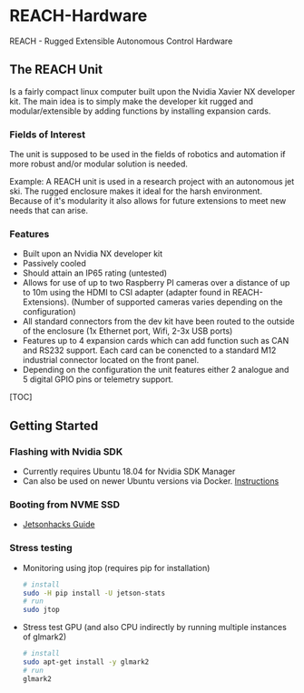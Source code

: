 # REACH-Hardware
REACH - Rugged Extensible Autonomous Control Hardware

## The REACH Unit
Is a fairly compact linux computer built upon the Nvidia Xavier NX developer kit. The main idea is to simply make the developer kit rugged and modular/extensible by adding functions by installing expansion cards.

### Fields of Interest
The unit is supposed to be used in the fields of robotics and automation if more robust and/or modular solution is needed. 

Example: A REACH unit is used in a research project with an autonomous jet ski. The rugged enclosure makes it ideal for the harsh environment. Because of it's modularity it also allows for future extensions to meet new needs that can arise.

### Features
* Built upon an Nvidia NX developer kit
* Passively cooled
* Should attain an IP65 rating (untested)
* Allows for use of up to two Raspberry PI cameras over a distance of up to 10m using the HDMI to CSI adapter (adapter found in REACH-Extensions). (Number of supported cameras varies depending on the configuration)
* All standard connectors from the dev kit have been routed to the outside of the enclosure (1x Ethernet port, Wifi, 2-3x USB ports)
* Features up to 4 expansion cards which can add function such as CAN and RS232 support. Each card can be conencted to a standard M12 industrial connector located on the front panel.
* Depending on the configuration the unit features either 2 analogue and 5 digital GPIO pins or telemetry support.

[TOC]

## Getting Started

### Flashing with Nvidia SDK

* Currently requires Ubuntu 18.04 for Nvidia SDK Manager
* Can also be used on newer Ubuntu versions via Docker. [Instructions](https://docs.nvidia.com/sdk-manager/docker-containers/index.html)

### Booting from NVME SSD

* [Jetsonhacks Guide](https://www.jetsonhacks.com/2020/05/29/jetson-xavier-nx-run-from-ssd/)

### Stress testing

* Monitoring using jtop (requires pip for installation)

  ```sh
  # install
  sudo -H pip install -U jetson-stats
  # run
  sudo jtop
  ```

* Stress test GPU (and also CPU indirectly by running multiple instances of glmark2)

  ```sh
  # install
  sudo apt-get install -y glmark2
  # run
  glmark2
  ```

